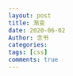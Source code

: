 ```yaml
---
layout: post
title: 渐变
date: 2020-06-02
Author: 念书
categories: 
tags: [css]
comments: true
---
```


